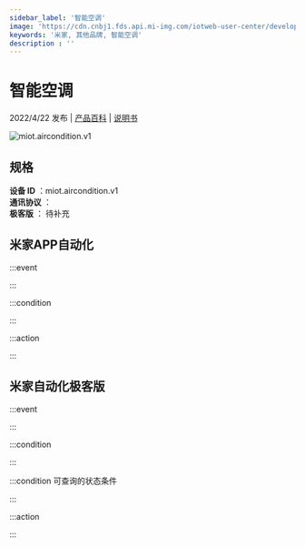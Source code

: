 ```yaml
---
sidebar_label: '智能空调'
image: 'https://cdn.cnbj1.fds.api.mi-img.com/iotweb-user-center/developer_16788709543857lN1lwRE.png?GalaxyAccessKeyId=AKVGLQWBOVIRQ3XLEW&Expires=9223372036854775807&Signature=IvA5vHIM93KRM75S3tDPmhRiTbI='
keywords: '米家, 其他品牌, 智能空调'
description : ''
---
```

# 智能空调

2022/4/22 发布 | [产品百科](https://home.mi.com/webapp/content/baike/product/index.html?model=miot.aircondition.v1/) | [说明书](https://home.mi.com/views/introduction.html?model=miot.aircondition.v1&region=cn)

![miot.aircondition.v1](https://cdn.cnbj1.fds.api.mi-img.com/iotweb-user-center/developer_16788709543857lN1lwRE.png?GalaxyAccessKeyId=AKVGLQWBOVIRQ3XLEW&Expires=9223372036854775807&Signature=IvA5vHIM93KRM75S3tDPmhRiTbI=)

## 规格  
> 
**设备 ID** ：miot.aircondition.v1  
**通讯协议** ：  
**极客版**  ： 待补充 


## 米家APP自动化  

:::event  

:::

:::condition  

:::

:::action   

:::

## 米家自动化极客版  

:::event  

:::

:::condition  

:::

:::condition 可查询的状态条件  

:::

:::action  

:::

        
